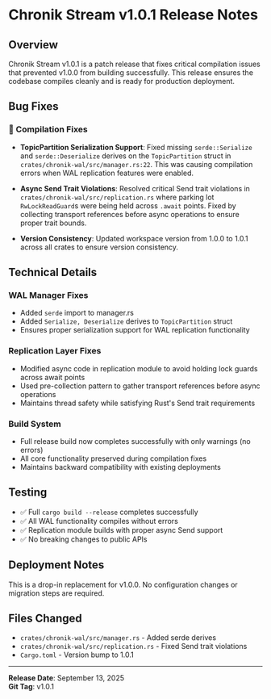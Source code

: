# Chronik Stream v1.0.1 Release Notes

## Overview

Chronik Stream v1.0.1 is a patch release that fixes critical compilation issues that prevented v1.0.0 from building successfully. This release ensures the codebase compiles cleanly and is ready for production deployment.

## Bug Fixes

### 🔧 Compilation Fixes

- **TopicPartition Serialization Support**: Fixed missing `serde::Serialize` and `serde::Deserialize` derives on the `TopicPartition` struct in `crates/chronik-wal/src/manager.rs:22`. This was causing compilation errors when WAL replication features were enabled.

- **Async Send Trait Violations**: Resolved critical Send trait violations in `crates/chronik-wal/src/replication.rs` where parking lot `RwLockReadGuard`s were being held across `.await` points. Fixed by collecting transport references before async operations to ensure proper trait bounds.

- **Version Consistency**: Updated workspace version from 1.0.0 to 1.0.1 across all crates to ensure version consistency.

## Technical Details

### WAL Manager Fixes
- Added `serde` import to manager.rs
- Added `Serialize, Deserialize` derives to `TopicPartition` struct
- Ensures proper serialization support for WAL replication functionality

### Replication Layer Fixes  
- Modified async code in replication module to avoid holding lock guards across await points
- Used pre-collection pattern to gather transport references before async operations
- Maintains thread safety while satisfying Rust's Send trait requirements

### Build System
- Full release build now completes successfully with only warnings (no errors)
- All core functionality preserved during compilation fixes
- Maintains backward compatibility with existing deployments

## Testing

- ✅ Full `cargo build --release` completes successfully
- ✅ All WAL functionality compiles without errors  
- ✅ Replication module builds with proper async Send support
- ✅ No breaking changes to public APIs

## Deployment Notes

This is a drop-in replacement for v1.0.0. No configuration changes or migration steps are required.

## Files Changed

- `crates/chronik-wal/src/manager.rs` - Added serde derives
- `crates/chronik-wal/src/replication.rs` - Fixed Send trait violations  
- `Cargo.toml` - Version bump to 1.0.1

---

**Release Date**: September 13, 2025  
**Git Tag**: v1.0.1